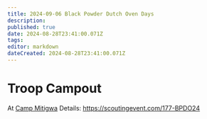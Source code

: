 ```yaml
---
title: 2024-09-06 Black Powder Dutch Oven Days
description: 
published: true
date: 2024-08-28T23:41:00.071Z
tags: 
editor: markdown
dateCreated: 2024-08-28T23:41:00.071Z
---
```


# Troop Campout
At [Camp Mitigwa](https://maps.app.goo.gl/9Y9LQdyc6NgzqTPWA)
Details: https://scoutingevent.com/177-BPDO24